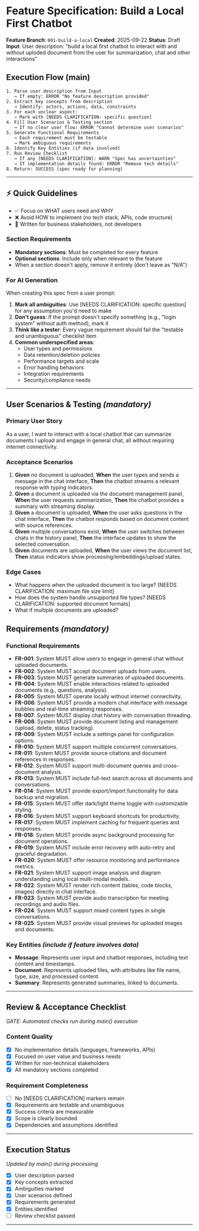 # Feature Specification: Build a Local First Chatbot

**Feature Branch**: `001-build-a-local`
**Created**: 2025-09-22
**Status**: Draft
**Input**: User description: "build a local first chatbot to interact with and without uploded document from the user for summarization, chat and other interactions"

## Execution Flow (main)
```
1. Parse user description from Input
   → If empty: ERROR "No feature description provided"
2. Extract key concepts from description
   → Identify: actors, actions, data, constraints
3. For each unclear aspect:
   → Mark with [NEEDS CLARIFICATION: specific question]
4. Fill User Scenarios & Testing section
   → If no clear user flow: ERROR "Cannot determine user scenarios"
5. Generate Functional Requirements
   → Each requirement must be testable
   → Mark ambiguous requirements
6. Identify Key Entities (if data involved)
7. Run Review Checklist
   → If any [NEEDS CLARIFICATION]: WARN "Spec has uncertainties"
   → If implementation details found: ERROR "Remove tech details"
8. Return: SUCCESS (spec ready for planning)
```

---

## ⚡ Quick Guidelines
- ✅ Focus on WHAT users need and WHY
- ❌ Avoid HOW to implement (no tech stack, APIs, code structure)
- 👥 Written for business stakeholders, not developers

### Section Requirements
- **Mandatory sections**: Must be completed for every feature
- **Optional sections**: Include only when relevant to the feature
- When a section doesn't apply, remove it entirely (don't leave as "N/A")

### For AI Generation
When creating this spec from a user prompt:
1. **Mark all ambiguities**: Use [NEEDS CLARIFICATION: specific question] for any assumption you'd need to make
2. **Don't guess**: If the prompt doesn't specify something (e.g., "login system" without auth method), mark it
3. **Think like a tester**: Every vague requirement should fail the "testable and unambiguous" checklist item
4. **Common underspecified areas**:
   - User types and permissions
   - Data retention/deletion policies
   - Performance targets and scale
   - Error handling behaviors
   - Integration requirements
   - Security/compliance needs

---

## User Scenarios & Testing *(mandatory)*

### Primary User Story
As a user, I want to interact with a local chatbot that can summarize documents I upload and engage in general chat, all without requiring internet connectivity.

### Acceptance Scenarios
1. **Given** no document is uploaded, **When** the user types and sends a message in the chat interface, **Then** the chatbot streams a relevant response with typing indicators.
2. **Given** a document is uploaded via the document management panel, **When** the user requests summarization, **Then** the chatbot provides a summary with streaming display.
3. **Given** a document is uploaded, **When** the user asks questions in the chat interface, **Then** the chatbot responds based on document content with source references.
4. **Given** multiple conversations exist, **When** the user switches between chats in the history panel, **Then** the interface updates to show the selected conversation.
5. **Given** documents are uploaded, **When** the user views the document list, **Then** status indicators show processing/embeddings/upload states.

### Edge Cases
- What happens when the uploaded document is too large? [NEEDS CLARIFICATION: maximum file size limit]
- How does the system handle unsupported file types? [NEEDS CLARIFICATION: supported document formats]
- What if multiple documents are uploaded?

## Requirements *(mandatory)*

### Functional Requirements
- **FR-001**: System MUST allow users to engage in general chat without uploaded documents.
- **FR-002**: System MUST accept document uploads from users.
- **FR-003**: System MUST generate summaries of uploaded documents.
- **FR-004**: System MUST enable interactions related to uploaded documents (e.g., questions, analysis).
- **FR-005**: System MUST operate locally without internet connectivity.
- **FR-006**: System MUST provide a modern chat interface with message bubbles and real-time streaming responses.
- **FR-007**: System MUST display chat history with conversation threading.
- **FR-008**: System MUST provide document listing and management (upload, delete, status tracking).
- **FR-009**: System MUST include a settings panel for configuration options.
- **FR-010**: System MUST support multiple concurrent conversations.
- **FR-011**: System MUST provide source citations and document references in responses.
- **FR-012**: System MUST support multi-document queries and cross-document analysis.
- **FR-013**: System MUST include full-text search across all documents and conversations.
- **FR-014**: System MUST provide export/import functionality for data backup and migration.
- **FR-015**: System MUST offer dark/light theme toggle with customizable styling.
- **FR-016**: System MUST support keyboard shortcuts for productivity.
- **FR-017**: System MUST implement caching for frequent queries and responses.
- **FR-018**: System MUST provide async background processing for document operations.
- **FR-019**: System MUST include error recovery with auto-retry and graceful degradation.
- **FR-020**: System MUST offer resource monitoring and performance metrics.
- **FR-021**: System MUST support image analysis and diagram understanding using local multi-modal models.
- **FR-022**: System MUST render rich content (tables, code blocks, images) directly in chat interface.
- **FR-023**: System MUST provide audio transcription for meeting recordings and audio files.
- **FR-024**: System MUST support mixed content types in single conversations.
- **FR-025**: System MUST provide visual previews for uploaded images and documents.

### Key Entities *(include if feature involves data)*
- **Message**: Represents user input and chatbot responses, including text content and timestamps.
- **Document**: Represents uploaded files, with attributes like file name, type, size, and processed content.
- **Summary**: Represents generated summaries, linked to documents.

---

## Review & Acceptance Checklist
*GATE: Automated checks run during main() execution*

### Content Quality
- [x] No implementation details (languages, frameworks, APIs)
- [x] Focused on user value and business needs
- [x] Written for non-technical stakeholders
- [x] All mandatory sections completed

### Requirement Completeness
- [ ] No [NEEDS CLARIFICATION] markers remain
- [x] Requirements are testable and unambiguous
- [x] Success criteria are measurable
- [x] Scope is clearly bounded
- [x] Dependencies and assumptions identified

---

## Execution Status
*Updated by main() during processing*

- [x] User description parsed
- [x] Key concepts extracted
- [x] Ambiguities marked
- [x] User scenarios defined
- [x] Requirements generated
- [x] Entities identified
- [ ] Review checklist passed

---